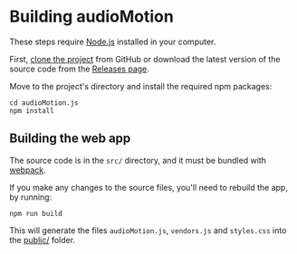 # Building audioMotion

These steps require [Node.js](https://nodejs.org) installed in your computer.

First, [clone the project](https://github.com/hvianna/audioMotion.js) from GitHub or download the latest version of the source code from the [Releases page](https://github.com/hvianna/audioMotion.js/releases/latest).

Move to the project's directory and install the required npm packages:

```shell
cd audioMotion.js
npm install
```


## Building the web app

The source code is in the `src/` directory, and it must be bundled with [webpack](https://webpack.js.org/).

If you make any changes to the source files, you'll need to rebuild the app, by running:

```shell
npm run build
```

This will generate the files `audioMotion.js`, `vendors.js` and `styles.css` into the [public/](../public) folder.

